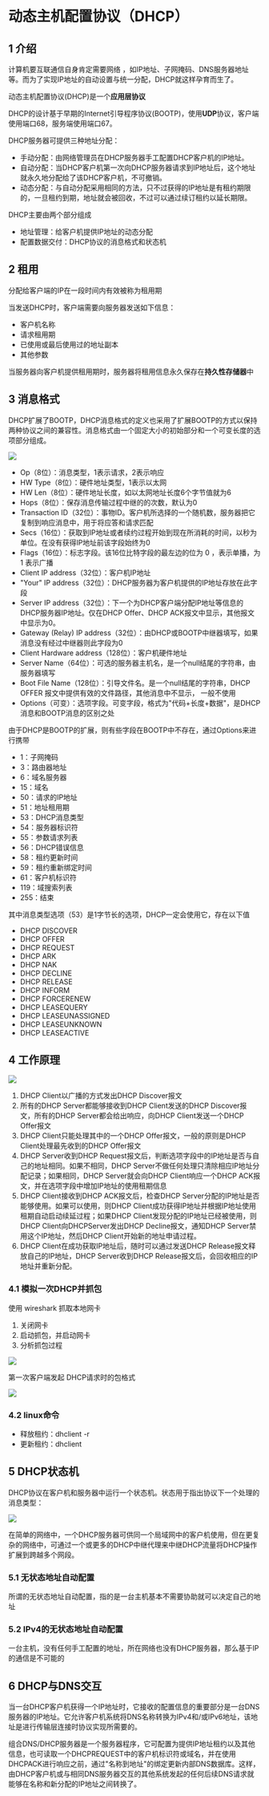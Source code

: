 # 动态主机配置协议（DHCP）

## 1 介绍

计算机要互联通信自身肯定需要网络 ，如IP地址、子网掩码、DNS服务器地址等。而为了实现IP地址的自动设置与统一分配，DHCP就这样孕育而生了。

动态主机配置协议(DHCP)是一个**应用层协议**

DHCP的设计基于早期的Internet引导程序协议(BOOTP)，使用**UDP**协议，客户端使用端口68，服务端使用端口67。

DHCP服务器可提供三种地址分配：

- 手动分配：由网络管理员在DHCP服务器手工配置DHCP客户机的IP地址。
- 自动分配：当DHCP客户机第一次向DHCP服务器请求到IP地址后，这个地址就永久地分配给了该DHCP客户机，不可撤销。
- 动态分配：与自动分配采用相同的方法，只不过获得的IP地址是有租约期限的，一旦租约到期，地址就会被回收，不过可以通过续订租约以延长期限。

DHCP主要由两个部分组成

- 地址管理：给客户机提供IP地址的动态分配
- 配置数据交付：DHCP协议的消息格式和状态机

## 2 租用

分配给客户端的IP在一段时间内有效被称为租用期

当发送DHCP时，客户端需要向服务器发送如下信息：

- 客户机名称
- 请求租用期
- 已使用或最后使用过的地址副本
- 其他参数

当服务器向客户机提供租用期时，服务器将租用信息永久保存在**持久性存储器**中

## 3 消息格式

DHCP扩展了BOOTP，DHCP消息格式的定义也采用了扩展BOOTP的方式以保持两种协议之间的兼容性。消息格式由一个固定大小的初始部分和一个可变长度的选项部分组成。

![](xiaoxigeshi.jpeg)

- Op（8位）：消息类型，1表示请求，2表示响应
- HW Type（8位）：硬件地址类型，1表示以太网
- HW Len（8位）：硬件地址长度，如以太网地址长度6个字节值就为6
- Hops（8位）：保存消息传输过程中继的的次数，默认为0
- Transaction ID（32位）：事物ID。客户机所选择的一个随机数，服务器把它复制到响应消息中，用于将应答和请求匹配
- Secs（16位）：获取到IP地址或者续约过程开始到现在所消耗的时间，以秒为单位。在没有获得IP地址前该字段始终为0
- Flags（16位）：标志字段。该16位比特字段的最左边的位为 0 ，表示单播，为 1 表示广播
- Client IP address（32位）：客户机IP地址
- "Your" IP address（32位）：DHCP服务器为客户机提供的IP地址存放在此字段
- Server IP address（32位）：下一个为DHCP客户端分配IP地址等信息的DHCP服务器IP地址。仅在DHCP Offer、DHCP ACK报文中显示，其他报文中显示为0。
- Gateway (Relay) IP address（32位）：由DHCP或BOOTP中继器填写，如果消息没有经过中继器则此字段为0
- Client Hardware address（128位）：客户机硬件地址
- Server Name（64位）：可选的服务器主机名，是一个null结尾的字符串，由服务器填写
- Boot File Name（128位）：引导文件名。是一个null结尾的字符串，DHCP OFFER 报文中提供有效的文件路径，其他消息中不显示， 一般不使用
- Options（可变）：选项字段。可变字段，格式为"代码+长度+数据"，是DHCP消息和BOOTP消息的区别之处

由于DHCP是BOOTP的扩展，则有些字段在BOOTP中不存在，通过Options来进行携带

- 1：子网掩码
- 3：路由器地址
- 6：域名服务器
- 15：域名
- 50：请求的IP地址
- 51：地址租用期
- 53：DHCP消息类型
- 54：服务器标识符
- 55：参数请求列表
- 56：DHCP错误信息
- 58：租约更新时间
- 59：租约重新绑定时间
- 61：客户机标识符
- 119：域搜索列表
- 255：结束

其中消息类型选项（53）是1字节长的选项，DHCP一定会使用它，存在以下值

- DHCP DISCOVER
- DHCP OFFER
- DHCP REQUEST
- DHCP ARK
- DHCP NAK
- DHCP DECLINE
- DHCP RELEASE
- DHCP INFORM
- DHCP FORCERENEW
- DHCP LEASEQUERY
- DHCP LEASEUNASSIGNED
- DHCP LEASEUNKNOWN
- DHCP LEASEACTIVE

## 4 工作原理

![](caozuoguocheng.jpeg)

1. DHCP Client以广播的方式发出DHCP Discover报文
2. 所有的DHCP Server都能够接收到DHCP Client发送的DHCP Discover报文，所有的DHCP Server都会给出响应，向DHCP Client发送一个DHCP Offer报文
3. DHCP Client只能处理其中的一个DHCP Offer报文，一般的原则是DHCP Client处理最先收到的DHCP Offer报文
4. DHCP Server收到DHCP Request报文后，判断选项字段中的IP地址是否与自己的地址相同。如果不相同，DHCP Server不做任何处理只清除相应IP地址分配记录；如果相同，DHCP Server就会向DHCP Client响应一个DHCP ACK报文，并在选项字段中增加IP地址的使用租期信息
5. DHCP Client接收到DHCP ACK报文后，检查DHCP Server分配的IP地址是否能够使用。如果可以使用，则DHCP Client成功获得IP地址并根据IP地址使用租期自动启动续延过程；如果DHCP Client发现分配的IP地址已经被使用，则DHCP Client向DHCPServer发出DHCP Decline报文，通知DHCP Server禁用这个IP地址，然后DHCP Client开始新的地址申请过程。
6. DHCP Client在成功获取IP地址后，随时可以通过发送DHCP Release报文释放自己的IP地址，DHCP Server收到DHCP Release报文后，会回收相应的IP地址并重新分配。

### 4.1 模拟一次DHCP并抓包

使用 wireshark 抓取本地网卡

1. 关闭网卡
2. 启动抓包，并启动网卡
3. 分析抓包过程

![](lianwang.jpg)

第一次客户端发起 DHCP请求时的包格式

![](xiangxibao.jpg)

### 4.2 linux命令

- 释放租约：dhclient -r
- 更新租约：dhclient

## 5 DHCP状态机 

DHCP协议在客户机和服务器中运行一个状态机。状态用于指出协议下一个处理的消息类型：

![](zhuangtaiji.png)

在简单的网络中，一个DHCP服务器可供同一个局域网中的客户机使用，但在更复杂的网络中，可通过一个或更多的DHCP中继代理来中继DHCP流量将DHCP操作扩展到跨越多个网段。

### 5.1 无状态地址自动配置

所谓的无状态地址自动配置，指的是一台主机基本不需要协助就可以决定自己的地址

### 5.2 IPv4的无状态地址自动配置

一台主机，没有任何手工配置的地址，所在网络也没有DHCP服务器，那么基于IP的通信是不可能的

## 6 DHCP与DNS交互

当一台DHCP客户机获得一个IP地址时，它接收的配置信息的重要部分是一台DNS服务器的IP地址。它允许客户机系统将DNS名称转换为IPv4和/或IPv6地址，该地址是进行传输层连接时协议实现所需要的。 

组合DNS/DHCP服务器是一个服务器程序，它可配置为提供IP地址租约以及其他信息，也可读取一个DHCPREQUEST中的客户机标识符或域名，并在使用DHCPACK进行响应之前，通过"名称到地址"的绑定更新内部DNS数据库。这样，由DHCP客户机或与相同DNS服务器交互的其他系统发起的任何后续DNS请求就能够在名称和新分配的IP地址之间转换了。